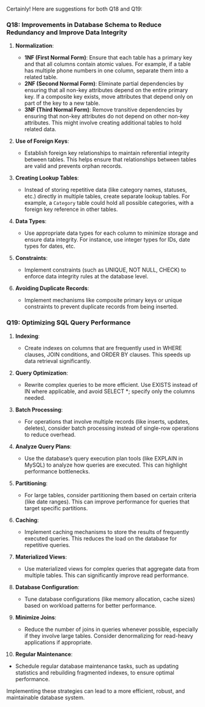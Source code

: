Certainly! Here are suggestions for both Q18 and Q19:

### Q18: Improvements in Database Schema to Reduce Redundancy and Improve Data Integrity

1. **Normalization**:
   - **1NF (First Normal Form)**: Ensure that each table has a primary key and that all columns contain atomic values. For example, if a table has multiple phone numbers in one column, separate them into a related table.
   - **2NF (Second Normal Form)**: Eliminate partial dependencies by ensuring that all non-key attributes depend on the entire primary key. If a composite key exists, move attributes that depend only on part of the key to a new table.
   - **3NF (Third Normal Form)**: Remove transitive dependencies by ensuring that non-key attributes do not depend on other non-key attributes. This might involve creating additional tables to hold related data.

2. **Use of Foreign Keys**:
   - Establish foreign key relationships to maintain referential integrity between tables. This helps ensure that relationships between tables are valid and prevents orphan records.

3. **Creating Lookup Tables**:
   - Instead of storing repetitive data (like category names, statuses, etc.) directly in multiple tables, create separate lookup tables. For example, a `Category` table could hold all possible categories, with a foreign key reference in other tables.

4. **Data Types**:
   - Use appropriate data types for each column to minimize storage and ensure data integrity. For instance, use integer types for IDs, date types for dates, etc.

5. **Constraints**:
   - Implement constraints (such as UNIQUE, NOT NULL, CHECK) to enforce data integrity rules at the database level.

6. **Avoiding Duplicate Records**:
   - Implement mechanisms like composite primary keys or unique constraints to prevent duplicate records from being inserted.

### Q19: Optimizing SQL Query Performance

1. **Indexing**:
   - Create indexes on columns that are frequently used in WHERE clauses, JOIN conditions, and ORDER BY clauses. This speeds up data retrieval significantly.

2. **Query Optimization**:
   - Rewrite complex queries to be more efficient. Use EXISTS instead of IN where applicable, and avoid SELECT *; specify only the columns needed.

3. **Batch Processing**:
   - For operations that involve multiple records (like inserts, updates, deletes), consider batch processing instead of single-row operations to reduce overhead.

4. **Analyze Query Plans**:
   - Use the database’s query execution plan tools (like EXPLAIN in MySQL) to analyze how queries are executed. This can highlight performance bottlenecks.

5. **Partitioning**:
   - For large tables, consider partitioning them based on certain criteria (like date ranges). This can improve performance for queries that target specific partitions.

6. **Caching**:
   - Implement caching mechanisms to store the results of frequently executed queries. This reduces the load on the database for repetitive queries.

7. **Materialized Views**:
   - Use materialized views for complex queries that aggregate data from multiple tables. This can significantly improve read performance.

8. **Database Configuration**:
   - Tune database configurations (like memory allocation, cache sizes) based on workload patterns for better performance.

9. **Minimize Joins**:
   - Reduce the number of joins in queries whenever possible, especially if they involve large tables. Consider denormalizing for read-heavy applications if appropriate.

10. **Regular Maintenance**:
   - Schedule regular database maintenance tasks, such as updating statistics and rebuilding fragmented indexes, to ensure optimal performance.

Implementing these strategies can lead to a more efficient, robust, and maintainable database system.

